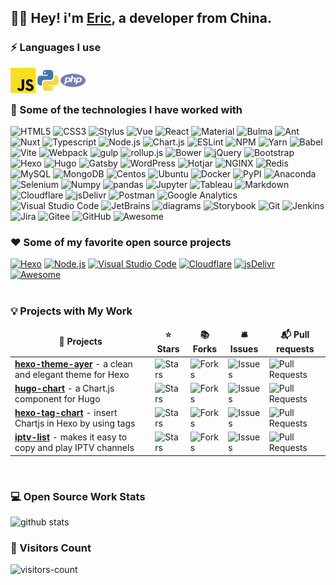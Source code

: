 ## :man_technologist: Hey! i'm [Eric](https://shen-yu.gitee.io/), a developer from China.

### :zap: Languages I use

<img align="left" src="icons/javascript.svg" alt="JS" height="40px" />
<img align="left" src="icons/python.svg" alt="Python" height="40px" />
<img align="left" src="icons/php.svg" alt="PHP" height="40px" />

<br><br>

### :rocket: Some of the technologies I have worked with

![HTML5](https://img.shields.io/badge/-HTML5-000000?style=flat&logo=html5)
![CSS3](https://img.shields.io/badge/-CSS3-000000?style=flat&logo=CSS3)
![Stylus](https://img.shields.io/badge/-Stylus-000000?style=flat&logo=Stylus)
![Vue](https://img.shields.io/badge/-Vue-000000?style=flat&logo=Vue-dot-js)
![React](https://img.shields.io/badge/-React-000000?style=flat&logo=React)
![Material](https://img.shields.io/badge/-Material-000000?style=flat&logo=material-design)
![Bulma](https://img.shields.io/badge/-Bulma-000000?style=flat&logo=Bulma)
![Ant](https://img.shields.io/badge/-Antd-000000?style=flat&logo=ant-design)
![Nuxt](https://img.shields.io/badge/-Nuxt.js-000000?style=flat&logo=Nuxt-dot-js)
![Typescript](https://img.shields.io/badge/-Typescript-000000?style=flat&logo=Typescript)
![Node.js](https://img.shields.io/badge/-Node.js-000000?style=flat&logo=node-dot-js)
![Chart.js](https://img.shields.io/badge/-Chart.js-000000?style=flat&logo=chart-dot-js)
![ESLint](https://img.shields.io/badge/-ESLint-000000?style=flat&logo=ESLint)
![NPM](https://img.shields.io/badge/-NPM-000000?style=flat&logo=NPM)
![Yarn](https://img.shields.io/badge/-Yarn-000000?style=flat&logo=Yarn)
![Babel](https://img.shields.io/badge/-Babel-000000?style=flat&logo=Babel)
![Vite](https://img.shields.io/badge/-Vite-000000?style=flat&logo=Vite)
![Webpack](https://img.shields.io/badge/-Webpack-000000?style=flat&logo=Webpack)
![gulp](https://img.shields.io/badge/-gulp-000000?style=flat&logo=gulp)
![rollup.js](https://img.shields.io/badge/-Rollup-000000?style=flat&logo=rollup-dot-js)
![Bower](https://img.shields.io/badge/-Bower-000000?style=flat&logo=bower)
![jQuery](https://img.shields.io/badge/-jQuery-000000?style=flat&logo=jQuery)
![Bootstrap](https://img.shields.io/badge/-Bootstrap-000000?style=flat&logo=Bootstrap)
![Hexo](https://img.shields.io/badge/-Hexo-000000?style=flat&logo=Hexo)
![Hugo](https://img.shields.io/badge/-Hugo-000000?style=flat&logo=Hugo)
![Gatsby](https://img.shields.io/badge/-Gatsby-000000?style=flat&logo=Gatsby)
![WordPress](https://img.shields.io/badge/-WordPress-000000?style=flat&logo=WordPress)
![Hotjar](https://img.shields.io/badge/-Hotjar-000000?style=flat&logo=hotjar)
![NGINX](https://img.shields.io/badge/-NGINX-000000?style=flat&logo=NGINX)
![Redis](https://img.shields.io/badge/-Redis-000000?style=flat&logo=Redis)
![MySQL](https://img.shields.io/badge/-MySQL-000000?style=flat&logo=MySQL)
![MongoDB](https://img.shields.io/badge/-MongoDB-000000?style=flat&logo=MongoDB)
![Centos](https://img.shields.io/badge/-Centos-000000?style=flat&logo=Centos)
![Ubuntu](https://img.shields.io/badge/-Ubuntu-000000?style=flat&logo=Ubuntu)
![Docker](https://img.shields.io/badge/-Docker-000000?style=flat&logo=Docker)
![PyPI](https://img.shields.io/badge/-PyPI-000000?style=flat&logo=PyPI)
![Anaconda](https://img.shields.io/badge/-Anaconda-000000?style=flat&logo=Anaconda)
![Selenium](https://img.shields.io/badge/-Selenium-000000?style=flat&logo=Selenium)
![Numpy](https://img.shields.io/badge/-Numpy-000000?style=flat&logo=Numpy)
![pandas](https://img.shields.io/badge/-Pandas-000000?style=flat&logo=pandas)
![Jupyter](https://img.shields.io/badge/-Jupyter-000000?style=flat&logo=Jupyter)
![Tableau](https://img.shields.io/badge/-Tableau-000000?style=flat&logo=Tableau)
![Markdown](https://img.shields.io/badge/-Markdown-000000?style=flat&logo=Markdown)
![Cloudflare](https://img.shields.io/badge/-Cloudflare-000000?style=flat&logo=Cloudflare)
![jsDelivr](https://img.shields.io/badge/-jsDelivr-000000?style=flat&logo=jsDelivr)
![Postman](https://img.shields.io/badge/-Postman-000000?style=flat&logo=Postman)
![Google Analytics](https://img.shields.io/badge/-GA-000000?style=flat&logo=google-analytics)
![Visual Studio Code](https://img.shields.io/badge/-VSCode-000000?style=flat&logo=visual-studio-code&logoColor=007ACC)
![JetBrains](https://img.shields.io/badge/-JetBrains-000000?style=flat&logo=JetBrains)
![diagrams](https://img.shields.io/badge/-diagrams-000000?style=flat&logo=diagrams-dot-net)
![Storybook](https://img.shields.io/badge/-Storybook-000000?style=flat&logo=Storybook)
![Git](https://img.shields.io/badge/-Git-000000?style=flat&logo=git)
![Jenkins](https://img.shields.io/badge/-Jenkins-000000?style=flat&logo=Jenkins)
![Jira](https://img.shields.io/badge/-Jira-000000?style=flat&logo=Jira)
![Gitee](https://img.shields.io/badge/-Gitee-000000?style=flat&logo=gitee)
![GitHub](https://img.shields.io/badge/-GitHub-000000?style=flat&logo=github)
![Awesome](https://img.shields.io/badge/-Awesome-000000?style=flat&logo=awesome-lists)

### :heart: Some of my favorite open source projects

[![Hexo](https://img.shields.io/badge/-Hexo-000000?style=flat&logo=Hexo)](https://hexo.io/)
[![Node.js](https://img.shields.io/badge/-Node.js-000000?style=flat&logo=node-dot-js)](https://github.com/nodejs)
[![Visual Studio Code](https://img.shields.io/badge/-VSCode-000000?style=flat&logo=visual-studio-code&logoColor=007ACC)](https://github.com/microsoft/vscode)
[![Cloudflare](https://img.shields.io/badge/-Cloudflare-000000?style=flat&logo=Cloudflare)](https://www.cloudflare.com/)
[![jsDelivr](https://img.shields.io/badge/-jsDelivr-000000?style=flat&logo=jsDelivr)](https://github.com/jsdelivr/jsdelivr)
[![Awesome](https://img.shields.io/badge/-Awesome-000000?style=flat&logo=awesome-lists)](https://github.com/sindresorhus/awesome)
<br><br>

### 💡 Projects with My Work

<table>
  <thead align="center">
    <tr border: none;>
      <td><b>🎁 Projects</b></td>
      <td><b>⭐ Stars</b></td>
      <td><b>📚 Forks</b></td>
      <td><b>🛎 Issues</b></td>
      <td><b>📬 Pull requests</b></td>
    </tr>
  </thead>
  <tbody>
    <tr>
      <td><a href="https://github.com/Shen-Yu/hexo-theme-ayer"><b>hexo-theme-ayer</b></a> - a clean and elegant theme for Hexo</td>
      <td><img alt="Stars" src="https://img.shields.io/github/stars/Shen-Yu/hexo-theme-ayer?style=flat-square&labelColor=343b41"/></td>
      <td><img alt="Forks" src="https://img.shields.io/github/forks/Shen-Yu/hexo-theme-ayer?style=flat-square&labelColor=343b41"/></td>
      <td><img alt="Issues" src="https://img.shields.io/github/issues/Shen-Yu/hexo-theme-ayer?style=flat-square&labelColor=343b41"/></td>
      <td><img alt="Pull Requests" src="https://img.shields.io/github/issues-pr/Shen-Yu/hexo-theme-ayer?style=flat-square&labelColor=343b41"/></td>
    </tr>
    <tr>
      <td><a href="https://github.com/Shen-Yu/hugo-chart"><b>hugo-chart</b></a> - a Chart.js component for Hugo</td>
      <td><img alt="Stars" src="https://img.shields.io/github/stars/Shen-Yu/hugo-chart?style=flat-square&labelColor=343b41"/></td>
      <td><img alt="Forks" src="https://img.shields.io/github/forks/Shen-Yu/hugo-chart?style=flat-square&labelColor=343b41"/></td>
      <td><img alt="Issues" src="https://img.shields.io/github/issues/Shen-Yu/hugo-chart?style=flat-square&labelColor=343b41"/></td>
      <td><img alt="Pull Requests" src="https://img.shields.io/github/issues-pr/Shen-Yu/hugo-chart?style=flat-square&labelColor=343b41"/></td>
    </tr>
	  <tr>
      <td><a href="https://github.com/Shen-Yu/hexo-tag-chart"><b>hexo-tag-chart</b></a> - insert Chartjs in Hexo by using tags</td>
      <td><img alt="Stars" src="https://img.shields.io/github/stars/Shen-Yu/hexo-tag-chart?style=flat-square&labelColor=343b41"/></td>
      <td><img alt="Forks" src="https://img.shields.io/github/forks/Shen-Yu/hexo-tag-chart?style=flat-square&labelColor=343b41"/></td>
      <td><img alt="Issues" src="https://img.shields.io/github/issues/Shen-Yu/hexo-tag-chart?style=flat-square&labelColor=343b41"/></td>
      <td><img alt="Pull Requests" src="https://img.shields.io/github/issues-pr/Shen-Yu/hexo-tag-chart?style=flat-square&labelColor=343b41"/></td>
    </tr>
    <tr>
      <td><a href="https://github.com/Shen-Yu/iptv-list"><b>iptv-list</b></a> - makes it easy to copy and play IPTV channels</td>
      <td><img alt="Stars" src="https://img.shields.io/github/stars/Shen-Yu/iptv-list?style=flat-square&labelColor=343b41"/></td>
      <td><img alt="Forks" src="https://img.shields.io/github/forks/Shen-Yu/iptv-list?style=flat-square&labelColor=343b41"/></td>
      <td><img alt="Issues" src="https://img.shields.io/github/issues/Shen-Yu/iptv-list?style=flat-square&labelColor=343b41"/></td>
      <td><img alt="Pull Requests" src="https://img.shields.io/github/issues-pr/Shen-Yu/iptv-list?style=flat-square&labelColor=343b41"/></td>
    </tr>
  </tbody>
</table>
<br>

### 💻 Open Source Work Stats

![github stats](https://github-readme-stats.vercel.app/api?username=Shen-Yu&show_icons=true)

### :eyes: Visitors Count

![visitors-count](https://visitor-badge.laobi.icu/badge?page_id=Shen-Yu.readme)

